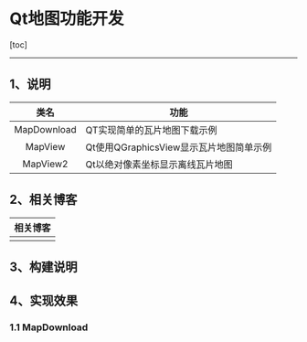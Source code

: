 # Qt地图功能开发

[toc]

---

## 1、说明

|    类名     | 功能                                    |
| :---------: | --------------------------------------- |
| MapDownload | QT实现简单的瓦片地图下载示例            |
|   MapView   | Qt使用QGraphicsView显示瓦片地图简单示例 |
|  MapView2   | Qt以绝对像素坐标显示离线瓦片地图        |




## 2、相关博客

| 相关博客 |
| :------: |
|          |



## 3、构建说明



## 4、实现效果

### 1.1 MapDownload

> 


